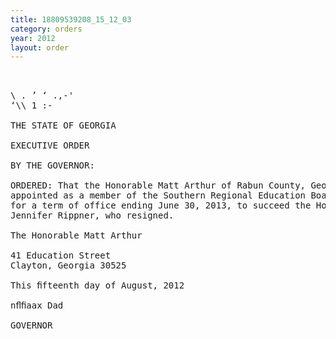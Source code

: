 ```yaml
---
title: 18809539208_15_12_03
category: orders
year: 2012
layout: order
---
```


<pre> 

\ . ’ ‘ .,-'
‘\\ 1 :-

THE STATE OF GEORGIA

EXECUTIVE ORDER

BY THE GOVERNOR:

ORDERED: That the Honorable Matt Arthur of Rabun County, Georgia, is
appointed as a member of the Southern Regional Education Board,
for a term of office ending June 30, 2013, to succeed the Honorable
Jennifer Rippner, who resigned.

The Honorable Matt Arthur

41 Education Street
Clayton, Georgia 30525

This ﬁfteenth day of August, 2012

nﬂﬁaax Dad

GOVERNOR

</pre>
